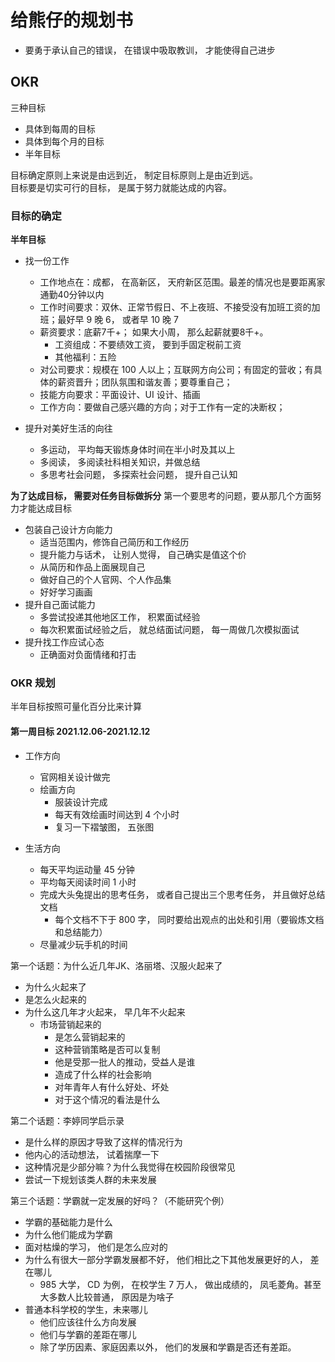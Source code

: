 # 给熊仔的规划书

- 要勇于承认自己的错误， 在错误中吸取教训， 才能使得自己进步

## OKR

三种目标

- 具体到每周的目标
- 具体到每个月的目标
- 半年目标

目标确定原则上来说是由远到近， 制定目标原则上是由近到远。                               
目标要是切实可行的目标， 是属于努力就能达成的内容。

### 目标的确定

**半年目标**

- 找一份工作
    - 工作地点在：成都， 在高新区， 天府新区范围。最差的情况也是要距离家通勤40分钟以内
    - 工作时间要求：双休、正常节假日、不上夜班、不接受没有加班工资的加班；最好早 9 晚 6， 或者早 10 晚 7
    - 薪资要求：底薪7千+； 如果大小周， 那么起薪就要8千+。
        - 工资组成：不要绩效工资， 要到手固定税前工资
        - 其他福利：五险
    - 对公司要求：规模在 100 人以上；互联网方向公司；有固定的营收；有具体的薪资晋升；团队氛围和谐友善；要尊重自己；
    - 技能方向要求：平面设计、UI 设计、插画
    - 工作方向：要做自己感兴趣的方向；对于工作有一定的决断权；

- 提升对美好生活的向往
    - 多运动， 平均每天锻炼身体时间在半小时及其以上
    - 多阅读， 多阅读社科相关知识，并做总结
    - 多思考社会问题， 多探索社会问题， 提升自己认知

**为了达成目标， 需要对任务目标做拆分**
第一个要思考的问题，要从那几个方面努力才能达成目标

- 包装自己设计方向能力
    - 适当范围内，修饰自己简历和工作经历
    - 提升能力与话术， 让别人觉得， 自己确实是值这个价
    - 从简历和作品上面展现自己
    - 做好自己的个人官网、个人作品集
    - 好好学习画画
- 提升自己面试能力
    - 多尝试投递其他地区工作， 积累面试经验
    - 每次积累面试经验之后， 就总结面试问题， 每一周做几次模拟面试
- 提升找工作应试心态
    - 正确面对负面情绪和打击

### OKR 规划

半年目标按照可量化百分比来计算

#### 第一周目标 2021.12.06-2021.12.12

- 工作方向
    - 官网相关设计做完
    - 绘画方向
        - 服装设计完成
        - 每天有效绘画时间达到 4 个小时
        - 复习一下褶皱图， 五张图

- 生活方向
    - 每天平均运动量 45 分钟
    - 平均每天阅读时间 1 小时
    - 完成大头兔提出的思考任务， 或者自己提出三个思考任务， 并且做好总结文档
        - 每个文档不下于 800 字， 同时要给出观点的出处和引用（要锻炼文档和总结能力）
    - 尽量减少玩手机的时间


第一个话题：为什么近几年JK、洛丽塔、汉服火起来了

- 为什么火起来了
- 是怎么火起来的
- 为什么这几年才火起来， 早几年不火起来
    - 市场营销起来的
        - 是怎么营销起来的
        - 这种营销策略是否可以复制
        - 他是受那一批人的推动，受益人是谁
        - 造成了什么样的社会影响
        - 对年青年人有什么好处、坏处
        - 对于这个情况的看法是什么



第二个话题：李婷同学启示录
- 是什么样的原因才导致了这样的情况行为
- 他内心的活动想法， 试着揣摩一下
- 这种情况是少部分嘛？为什么我觉得在校园阶段很常见
- 尝试一下规划该类人群的未来发展



第三个话题：学霸就一定发展的好吗？（不能研究个例）
- 学霸的基础能力是什么
- 为什么他们能成为学霸
- 面对枯燥的学习， 他们是怎么应对的
- 为什么有很大一部分学霸发展都不好， 他们相比之下其他发展更好的人， 差在哪儿
    - 985 大学， CD 为例， 在校学生 7 万人， 做出成绩的， 凤毛菱角。甚至大多数人比较普通， 原因是为啥子
- 普通本科学校的学生，未来哪儿
    - 他们应该往什么方向发展
    - 他们与学霸的差距在哪儿
    - 除了学历因素、家庭因素以外， 他们的发展和学霸是否还有差距。



